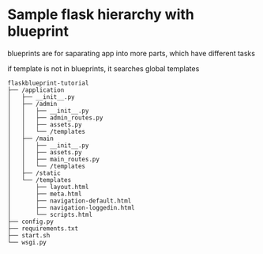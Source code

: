 # Sample flask hierarchy with blueprint

blueprints are for saparating app into more parts, which have different tasks

if template is not in blueprints, it searches global templates

```
flaskblueprint-tutorial
├── /application
│   ├── __init__.py
│   ├── /admin
│   │   ├── __init__.py
│   │   ├── admin_routes.py
│   │   ├── assets.py
│   │   └── /templates
│   ├── /main
│   │   ├── __init__.py
│   │   ├── assets.py
│   │   ├── main_routes.py
│   │   └── /templates
│   ├── /static
│   └── /templates
│       ├── layout.html
│       ├── meta.html
│       ├── navigation-default.html
│       ├── navigation-loggedin.html
│       └── scripts.html
├── config.py
├── requirements.txt
├── start.sh
└── wsgi.py
```